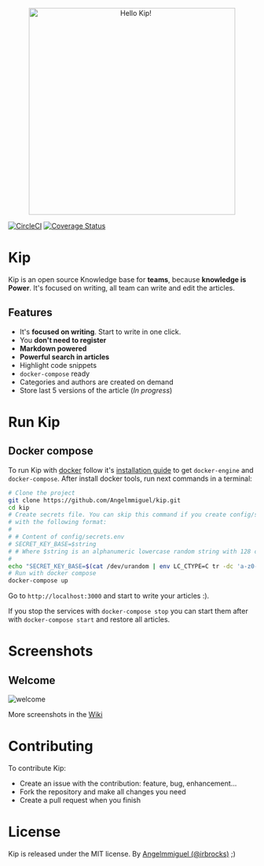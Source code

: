 <p style="text-align: center">
<img width="420" alt="Hello Kip!" src="https://cloud.githubusercontent.com/assets/4056725/14231995/c9b0a714-f998-11e5-8788-2fce29ff0c8b.png">
</p>

[![CircleCI](https://img.shields.io/circleci/project/Angelmmiguel/kip/master.svg?style=flat-square)](https://circleci.com/gh/Angelmmiguel/kip/tree/master)
[![Coverage Status](https://coveralls.io/repos/github/Angelmmiguel/kip/badge.svg?branch=master)](https://coveralls.io/github/Angelmmiguel/kip?branch=master)

# Kip

Kip is an open source Knowledge base for **teams**, because **knowledge is Power**. It's focused on writing, all team can write and edit the articles.

## Features

* It's **focused on writing**. Start to write in one click.
* You **don't need to register**
* **Markdown powered**
* **Powerful search in articles**
* Highlight code snippets
* `docker-compose` ready
* Categories and authors are created on demand
* Store last 5 versions of the article (*In progress*)

# Run Kip

## Docker compose

To run Kip with [docker](https://docker.com/) follow it's [installation guide](https://docs.docker.com/engine/installation/) to get `docker-engine` and `docker-compose`. After install docker tools, run next commands in a terminal:

```bash
# Clone the project
git clone https://github.com/Angelmmiguel/kip.git
cd kip
# Create secrets file. You can skip this command if you create config/secrets.env
# with the following format:
#
# # Content of config/secrets.env
# SECRET_KEY_BASE=$string
# # Where $string is an alphanumeric lowercase random string with 128 characters.
#
echo "SECRET_KEY_BASE=$(cat /dev/urandom | env LC_CTYPE=C tr -dc 'a-z0-9' | fold -w 128 | head -n 1)" >> config/secrets.env
# Run with docker compose
docker-compose up
```

Go to `http://localhost:3000` and start to write your articles :).

If you stop the services with `docker-compose stop` you can start them after with `docker-compose start` and restore all articles.

# Screenshots

## Welcome

![welcome](https://cloud.githubusercontent.com/assets/4056725/14265458/d351830e-fac1-11e5-9c44-9e9cb08aa0aa.png)

More screenshots in the [Wiki](https://github.com/Angelmmiguel/kip/wiki/Screenshots)

# Contributing

To contribute Kip:

* Create an issue with the contribution: feature, bug, enhancement...
* Fork the repository and make all changes you need
* Create a pull request when you finish

# License

Kip is released under the MIT license.
By [Angelmmiguel (@irbrocks)](https://twitter.com/irbrocks) ;)
